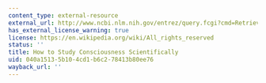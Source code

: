 ```yaml
---
content_type: external-resource
external_url: http://www.ncbi.nlm.nih.gov/entrez/query.fcgi?cmd=Retrieve&db=PubMed&dopt=Citation&list_uids=9854266
has_external_license_warning: true
license: https://en.wikipedia.org/wiki/All_rights_reserved
status: ''
title: How to Study Consciousness Scientifically
uid: 040a1513-5b10-4cd1-b6c2-78413b80ee76
wayback_url: ''
---
```

